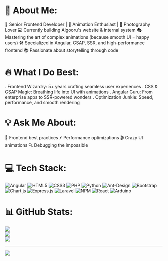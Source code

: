 # 💫 About Me:
🚀 Senior Frontend Developer | 🎨 Animation Enthusiast | 📸 Photography Lover
💻 Currently building Algooru's website & internal system
🎭 Mastering the art of complex animations (because smooth UI = happy users)
🛠️ Specialized in Angular, GSAP, SSR, and high-performance frontend
📚 Passionate about storytelling through code

# 🔥 What I Do Best:
. Frontend Wizardry: 5+ years crafting seamless user experiences
. CSS & GSAP Magic: Breathing life into UI with animations
. Angular Guru: From enterprise apps to SSR-powered wonders
. Optimization Junkie: Speed, performance, and smooth rendering

# 💡 Ask Me About:
💬 Frontend best practices
⚡ Performance optimizations
🎬 Crazy UI animations
🔍 Debugging the impossible

# 💻 Tech Stack:
![Angular](https://img.shields.io/badge/angular-%23DD0031.svg?style=for-the-badge&logo=angular&logoColor=white) ![HTML5](https://img.shields.io/badge/html5-%23E34F26.svg?style=for-the-badge&logo=html5&logoColor=white) ![CSS3](https://img.shields.io/badge/css3-%231572B6.svg?style=for-the-badge&logo=css3&logoColor=white) ![PHP](https://img.shields.io/badge/php-%23777BB4.svg?style=for-the-badge&logo=php&logoColor=white) ![Python](https://img.shields.io/badge/python-3670A0?style=for-the-badge&logo=python&logoColor=ffdd54) ![Ant-Design](https://img.shields.io/badge/-AntDesign-%230170FE?style=for-the-badge&logo=ant-design&logoColor=white) ![Bootstrap](https://img.shields.io/badge/bootstrap-%238511FA.svg?style=for-the-badge&logo=bootstrap&logoColor=white) ![Chart.js](https://img.shields.io/badge/chart.js-F5788D.svg?style=for-the-badge&logo=chart.js&logoColor=white) ![Express.js](https://img.shields.io/badge/express.js-%23404d59.svg?style=for-the-badge&logo=express&logoColor=%2361DAFB) ![Laravel](https://img.shields.io/badge/laravel-%23FF2D20.svg?style=for-the-badge&logo=laravel&logoColor=white) ![NPM](https://img.shields.io/badge/NPM-%23CB3837.svg?style=for-the-badge&logo=npm&logoColor=white) ![React](https://img.shields.io/badge/react-%2320232a.svg?style=for-the-badge&logo=react&logoColor=%2361DAFB) ![Arduino](https://img.shields.io/badge/-Arduino-00979D?style=for-the-badge&logo=Arduino&logoColor=white)
# 📊 GitHub Stats:
![](https://github-readme-stats.vercel.app/api?username=alikaljundi&theme=dracula&hide_border=true&include_all_commits=false&count_private=false)<br/>
![](https://github-readme-streak-stats.herokuapp.com/?user=alikaljundi&theme=dracula&hide_border=true)<br/>
![](https://github-readme-stats.vercel.app/api/top-langs/?username=alikaljundi&theme=dracula&hide_border=true&include_all_commits=false&count_private=false&layout=compact)

---
[![](https://visitcount.itsvg.in/api?id=alikaljundi&icon=0&color=0)](https://visitcount.itsvg.in)

<!-- Proudly created with GPRM ( https://gprm.itsvg.in ) -->
